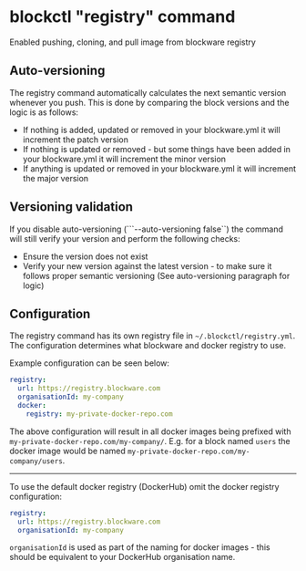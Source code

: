 # blockctl "registry" command

Enabled pushing, cloning, and pull image from blockware registry

## Auto-versioning
The registry command automatically calculates the next semantic version whenever you push. 
This is done by comparing the block versions and the logic is as follows:
- If nothing is added, updated or removed in your blockware.yml it will increment the patch version
- If nothing is updated or removed - but some things have been added in your blockware.yml it will increment the minor version
- If anything is updated or removed in your blockware.yml it will increment the major version

## Versioning validation
If you disable auto-versioning (```--auto-versioning false``) the command will still verify your version and perform 
the following checks:
- Ensure the version does not exist
- Verify your new version against the latest version - to make sure it follows proper semantic versioning (See auto-versioning paragraph for logic)    

## Configuration
The registry command has its own registry file in ```~/.blockctl/registry.yml```. The configuration
determines what blockware and docker registry to use.

Example configuration can be seen below:
```yaml
registry:
  url: https://registry.blockware.com
  organisationId: my-company
  docker:
    registry: my-private-docker-repo.com
```

The above configuration will result in all docker images being prefixed with ```my-private-docker-repo.com/my-company/```. 
E.g. for a block named ```users``` the docker image would be named ```my-private-docker-repo.com/my-company/users```. 

---

To use the default docker registry (DockerHub) omit the docker registry configuration:
```yaml
registry:
  url: https://registry.blockware.com
  organisationId: my-company
```

```organisationId``` is used as part of the naming for docker images - this should be equivalent to your
DockerHub organisation name.
